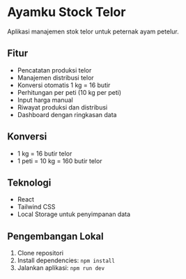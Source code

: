# Ayamku Stock Telor

Aplikasi manajemen stok telor untuk peternak ayam petelur.

## Fitur

- Pencatatan produksi telor
- Manajemen distribusi telor
- Konversi otomatis 1 kg = 16 butir
- Perhitungan per peti (10 kg per peti)
- Input harga manual
- Riwayat produksi dan distribusi
- Dashboard dengan ringkasan data

## Konversi

- 1 kg = 16 butir telor
- 1 peti = 10 kg = 160 butir telor

## Teknologi

- React
- Tailwind CSS
- Local Storage untuk penyimpanan data

## Pengembangan Lokal

1. Clone repositori
2. Install dependencies: `npm install`
3. Jalankan aplikasi: `npm run dev`